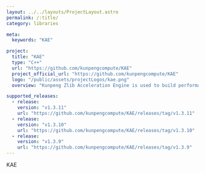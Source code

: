 ```yaml
---
layout: ../../layouts/ProjectLayout.astro
permalink: /:title/
category: libraries

meta:
  keywords: "KAE"

project:
  title: "KAE"
  type: "C++"
  url: "https://github.com/kunpengcompute/KAE"
  project_official_url: "https://github.com/kunpengcompute/KAE"
  logo: "/public/assets/projectLogos/kae.png"
  overview: "Kunpeng Zlib Acceleration Engine is used to build performance competitiveness of common software libraries on the Kunpeng platform."

supported_releases:
  - release:
    version: "v1.3.11"
    url: "https://github.com/kunpengcompute/KAE/releases/tag/v1.3.11"
  - release:
    version: "v1.3.10"
    url: "https://github.com/kunpengcompute/KAE/releases/tag/v1.3.10"
  - release:
    version: "v1.3.9"
    url: "https://github.com/kunpengcompute/KAE/releases/tag/v1.3.9"
---
```


<p>KAE</p>
